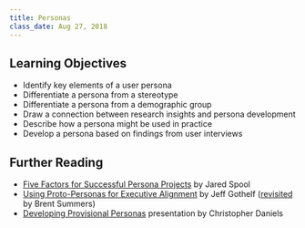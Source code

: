 ```yaml
---
title: Personas
class_date: Aug 27, 2018
---
```


Learning Objectives
-------------------

- Identify key elements of a user persona
- Differentiate a persona from a stereotype
- Differentiate a persona from a demographic group
- Draw a connection between research insights and persona development
- Describe how a persona might be used in practice
- Develop a persona based on findings from user interviews


Further Reading
---------------

- [Five Factors for Successful Persona Projects](https://articles.uie.com/successful_persona_projects/) by Jared Spool
- [Using Proto-Personas for Executive Alignment](http://uxmag.com/articles/using-proto-personas-for-executive-alignment) by Jeff Gothelf ([revisited](https://uxmag.com/articles/revisiting-proto-personas-for-executive-alignment) by Brent Summers)
- [Developing Provisional Personas](https://www.dropbox.com/s/vvqdkt8upf12hyh/07.17.14_Provisional-Personas.pdf?dl=0) presentation by Christopher Daniels
